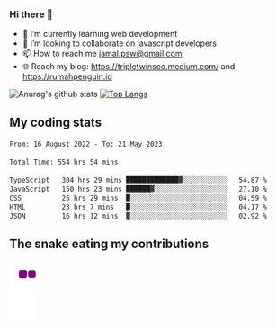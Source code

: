 ### Hi there 👋

<!--
**padepokanpenguin/padepokanpenguin** is a ✨ _special_ ✨ repository because its `README.md` (this file) appears on your GitHub profile.
-->

- 🌱 I’m currently learning  web development
- 👯 I’m looking to collaborate on javascript developers
- 📫 How to reach me jamal.psw@gmail.com
- 🌐 Reach my blog:
   https://tripletwinsco.medium.com/ and
   https://rumahpenguin.id

![Anurag's github stats](https://github-readme-stats.vercel.app/api?username=padepokanpenguin&count_private=true&disable_animations=false&show_icons=true&theme=default)
[![Top Langs](https://github-readme-stats.vercel.app/api/top-langs/?username=padepokanpenguin&theme=default&layout=compact)](https://github.com/padepokanpenguin)

## My coding stats

<!--START_SECTION:waka-->

```text
From: 16 August 2022 - To: 21 May 2023

Total Time: 554 hrs 54 mins

TypeScript   304 hrs 29 mins █████████████▓░░░░░░░░░░░   54.87 %
JavaScript   150 hrs 23 mins ██████▓░░░░░░░░░░░░░░░░░░   27.10 %
CSS          25 hrs 29 mins  █░░░░░░░░░░░░░░░░░░░░░░░░   04.59 %
HTML         23 hrs 7 mins   █░░░░░░░░░░░░░░░░░░░░░░░░   04.17 %
JSON         16 hrs 12 mins  ▓░░░░░░░░░░░░░░░░░░░░░░░░   02.92 %
```

<!--END_SECTION:waka-->


## The snake eating my contributions
![snake gif](https://github.com/padepokanpenguin/padepokanpenguin/blob/output/github-contribution-grid-snake.gif)

